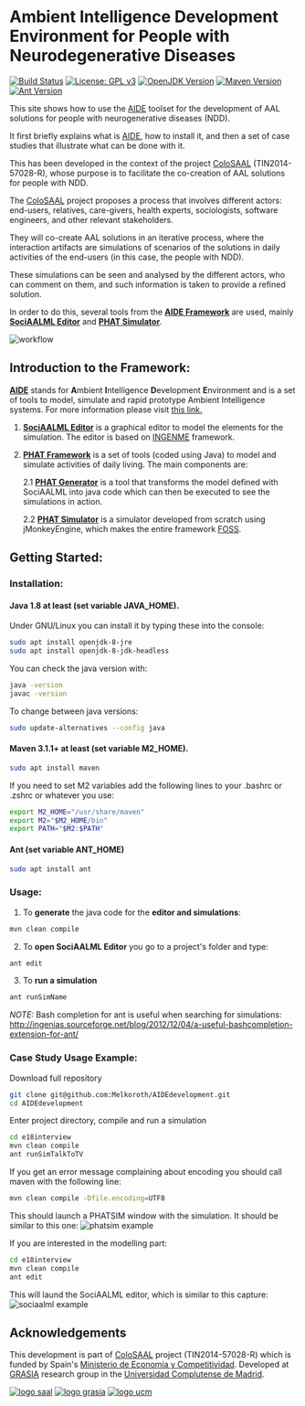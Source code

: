#  Ambient Intelligence Development Environment for People with Neurodegenerative Diseases
[![Build Status](https://travis-ci.com/Melkoroth/AIDEdevelopment.svg?branch=master)](https://travis-ci.com/Melkoroth/AIDEdevelopment)
[![License: GPL v3](https://img.shields.io/badge/License-GPL%20v3-blue.svg)](http://www.gnu.org/licenses/gpl-3.0)
[![OpenJDK Version](https://img.shields.io/badge/openjdk-v1.8-red.svg)](http://openjdk.java.net/)
[![Maven Version](https://img.shields.io/badge/maven-v3.1.1-orange.svg)](http://maven.apache.org/)
[![Ant Version](https://img.shields.io/badge/ant-v1.8.2-yellow.svg)](http://ant.apache.org/)

This site shows how to use the [AIDE](http://grasia.fdi.ucm.es/aide/) toolset for the development of AAL solutions for people with neurogenerative diseases (NDD).

It first briefly explains what is [AIDE](http://grasia.fdi.ucm.es/aide/), how to install it, and then a set of case studies that illustrate what can be done with it.

This has been developed in the context of the project [ColoSAAL](http://grasia.fdi.ucm.es/colosaal/) (TIN2014-57028-R), whose purpose is to facilitate the co-creation of AAL solutions for people with NDD. 

The [ColoSAAL](http://grasia.fdi.ucm.es/colosaal/) project proposes a process that involves different actors: end-users, relatives, care-givers, health experts, sociologists, software engineers, and other relevant stakeholders.

They will co-create AAL solutions in an iterative process, where the interaction artifacts are simulations of scenarios of the solutions in daily activities of the end-users (in this case, the people with NDD).

These simulations can be seen and analysed by the different actors, who can comment on them, and such information is taken to provide a refined solution.

In order to do this, several tools from the [**AIDE Framework**](http://grasia.fdi.ucm.es/aide/) are used, mainly [**SociAALML Editor**](http://grasia.fdi.ucm.es/sociaal/) and [**PHAT Simulator**](https://github.com/Grasia/phatsim).

![workflow](https://github.com/Melkoroth/AIDEdevelopment/raw/master/documentation/workflow.png)

## Introduction to the Framework:

[**AIDE**](http://grasia.fdi.ucm.es/aide/) stands for **A**mbient **I**ntelligence **D**evelopment **E**nvironment and is a set of tools to model, simulate and rapid prototype Ambient Intelligence systems. For more information please visit [this link.](http://grasia.fdi.ucm.es/aide/)

1. [**SociAALML Editor**](https://github.com/Grasia/sociaalml) is a graphical editor to model the elements for the simulation. The editor is based on [INGENME](https://github.com/Grasia/ingenme) framework.

2. [**PHAT Framework**](https://github.com/Grasia/phatsim) is a set of tools (coded using Java) to model and simulate activities of daily living.
The main components are:

    2.1 [**PHAT Generator**](https://github.com/Grasia/phatsim) is a tool that transforms the model defined with SociAALML into java code which can then be executed to see the simulations in action.

    2.2 [**PHAT Simulator**](https://github.com/Grasia/phatsim) is a simulator developed from scratch using jMonkeyEngine, which makes the entire framework [FOSS](https://en.wikipedia.org/wiki/Free_and_open-source_software).

## Getting Started:

### Installation:
#### Java 1.8 at least (set variable JAVA_HOME). 

Under GNU/Linux you can install it by typing these into the console:
```bash
sudo apt install openjdk-8-jre
sudo apt install openjdk-8-jdk-headless
```
You can check the java version with:
```bash
java -version
javac -version
```
To change between java versions:
```bash
sudo update-alternatives --config java
```

#### Maven 3.1.1+ at least (set variable M2_HOME).

```bash
sudo apt install maven
```
If you need to set M2 variables add the following lines to your .bashrc or .zshrc or whatever you use:
```bash
export M2_HOME="/usr/share/maven"
export M2="$M2_HOME/bin"
export PATH="$M2:$PATH"
```

#### Ant (set variable ANT_HOME)

```bash
sudo apt install ant
```

### Usage:
1. To **generate** the java code for the **editor and simulations**:
```bash
mvn clean compile
```
    
2. To **open SociAALML Editor** you go to a project's folder and type:
```bash
ant edit
```

3. To **run a simulation**
```bash
ant runSimName
```

*NOTE:* Bash completion for ant is useful when searching for simulations: <http://ingenias.sourceforge.net/blog/2012/12/04/a-useful-bashcompletion-extension-for-ant/>

### Case Study Usage Example:
Download full repository
```bash
git clone git@github.com:Melkoroth/AIDEdevelopment.git
cd AIDEdevelopment
```
Enter project directory, compile and run a simulation
```bash
cd e18interview
mvn clean compile 
ant runSimTalkToTV
```
If you get an error message complaining about encoding you should call maven with the following line:
```bash
mvn clean compile -Dfile.encoding=UTF8
```
This should launch a PHATSIM window with the simulation. It should be similar to this one:
![phatsim example](https://github.com/Melkoroth/AIDEdevelopment/raw/master/documentation/phatSim.gif)

If you are interested in the modelling part:
```bash
cd e18interview
mvn clean compile 
ant edit
```
This will laund the SociAALML editor, which is similar to this capture:
![sociaalml example](https://github.com/Melkoroth/AIDEdevelopment/raw/master/documentation/sociaalExample.png)

## Acknowledgements

This development is part of [ColoSAAL](http://grasia.fdi.ucm.es/colosaal/) project (TIN2014-57028-R) which is funded by Spain's [Ministerio de Economía y Competitividad](http://www.mineco.gob.es). Developed at [GRASIA](https://grasia.fdi.ucm.es/) research group in the [Universidad Complutense de Madrid](https://ucm.es/).

[![logo saal](http://grasia.fdi.ucm.es/colosaal/img/logo_colosaal.png)](http://grasia.fdi.ucm.es/colosaal/)
[![logo grasia](http://grasiagroup.fdi.ucm.es/aidendd/wp-content/uploads/GRASIA_logotipo2B.png)](https://grasia.fdi.ucm.es/)
[![logo ucm](http://grasiagroup.fdi.ucm.es/aidendd/wp-content/uploads/logo_ucm-e1537792345349.jpg)](https://ucm.es/)
